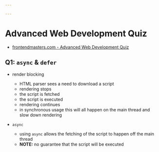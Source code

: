 ```yaml
---

---
```



# Advanced Web Development Quiz 

- [frontendmasters.com - Advanced Web Development Quiz](https://frontendmasters.com/courses/web-dev-quiz/)

## Q1: `async` & `defer`

- render blocking
    - HTML parser sees a need to download a script
    - rendering stops
    - the script is fetched 
    - the script is executed 
    - rendering continues
    - in synchronous usage this will all happen on the main thread and slow down rendering

- `async`
    - using `async` allows the fetching of the script to happen off the main thread
    - **NOTE:** no guarantee that the script will be executed



